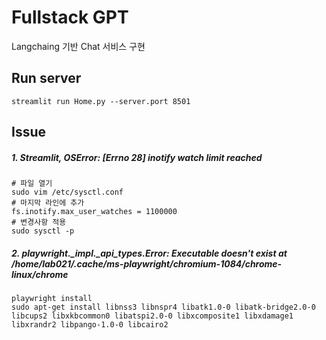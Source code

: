 # Fullstack GPT
Langchaing 기반 Chat 서비스 구현

## Run server
```
streamlit run Home.py --server.port 8501
```

## Issue
##### 1. Streamlit, OSError: [Errno 28] inotify watch limit reached
```
# 파일 열기
sudo vim /etc/sysctl.conf
# 마지막 라인에 추가
fs.inotify.max_user_watches = 1100000
# 변경사항 적용
sudo sysctl -p
```
##### 2. playwright._impl._api_types.Error: Executable doesn't exist at /home/lab021/.cache/ms-playwright/chromium-1084/chrome-linux/chrome
```
playwright install
sudo apt-get install libnss3 libnspr4 libatk1.0-0 libatk-bridge2.0-0 libcups2 libxkbcommon0 libatspi2.0-0 libxcomposite1 libxdamage1 libxrandr2 libpango-1.0-0 libcairo2
```
